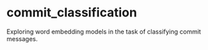 # commit_classification
Exploring word embedding models in the task of classifying commit messages.
